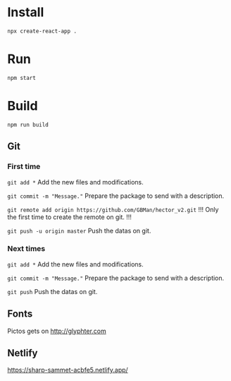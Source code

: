 # Install
`npx create-react-app .`

# Run
`npm start`

# Build
`npm run build`

## Git
### First time
`git add *`
Add the new files and modifications.

`git commit -m "Message."`
Prepare the package to send with a description.

`git remote add origin https://github.com/GBMan/hector_v2.git`
!!! Only the first time to create the remote on git. !!!

`git push -u origin master`
Push the datas on git.

### Next times
`git add *`
Add the new files and modifications.

`git commit -m "Message."`
Prepare the package to send with a description.

`git push`
Push the datas on git.


## Fonts
Pictos gets on http://glyphter.com

## Netlify
https://sharp-sammet-acbfe5.netlify.app/